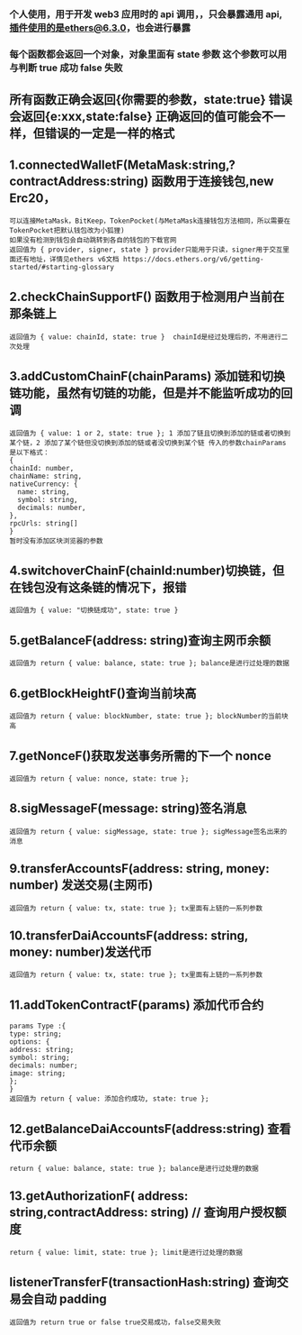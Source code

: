 ### 个人使用，用于开发 web3 应用时的 api 调用，，只会暴露通用 api, 插件使用的是ethers@6.3.0，也会进行暴露

### 每个函数都会返回一个对象，对象里面有 state 参数 这个参数可以用与判断 true 成功 false 失败

## 所有函数正确会返回{你需要的参数，state:true} 错误会返回{e:xxx,state:false} 正确返回的值可能会不一样，但错误的一定是一样的格式

## 1.connectedWalletF(MetaMask:string,?contractAddress:string) 函数用于连接钱包,new Erc20，

    可以连接MetaMask，BitKeep，TokenPocket(与MetaMask连接钱包方法相同，所以需要在TokenPocket把默认钱包改为小狐狸)
    如果没有检测到钱包会自动跳转到各自的钱包的下载官网
    返回值为 { provider, signer, state } provider只能用于只读，signer用于交互里面还有地址，详情见ethers v6文档 https://docs.ethers.org/v6/getting-started/#starting-glossary

## 2.checkChainSupportF() 函数用于检测用户当前在那条链上

    返回值为 { value: chainId, state: true }  chainId是经过处理后的，不用进行二次处理

## 3.addCustomChainF(chainParams) 添加链和切换链功能，虽然有切链的功能，但是并不能监听成功的回调

    返回值为 { value: 1 or 2, state: true }; 1 添加了链且切换到添加的链或者切换到某个链，2 添加了某个链但没切换到添加的链或者没切换到某个链 传入的参数chainParams是以下格式：
    {
    chainId: number,
    chainName: string,
    nativeCurrency: {
      name: string,
      symbol: string,
      decimals: number,
    },
    rpcUrls: string[]
    }
    暂时没有添加区块浏览器的参数

## 4.switchoverChainF(chainId:number)切换链，但在钱包没有这条链的情况下，报错

    返回值为 { value: "切换链成功", state: true }

## 5.getBalanceF(address: string)查询主网币余额

    返回值为 return { value: balance, state: true }; balance是进行过处理的数据

## 6.getBlockHeightF()查询当前块高

    返回值为 return { value: blockNumber, state: true }; blockNumber的当前块高

## 7.getNonceF()获取发送事务所需的下一个 nonce

    返回值为 return { value: nonce, state: true };

## 8.sigMessageF(message: string)签名消息

    返回值为 return { value: sigMessage, state: true }; sigMessage签名出来的消息

## 9.transferAccountsF(address: string, money: number) 发送交易(主网币)

    返回值为 return { value: tx, state: true }; tx里面有上链的一系列参数

## 10.transferDaiAccountsF(address: string, money: number)发送代币

    返回值为 return { value: tx, state: true }; tx里面有上链的一系列参数

## 11.addTokenContractF(params) 添加代币合约

    params Type :{
    type: string;
    options: {
    address: string;
    symbol: string;
    decimals: number;
    image: string;
    };
    }
    返回值为 return { value: 添加合约成功, state: true };

## 12.getBalanceDaiAccountsF(address:string) 查看代币余额

    return { value: balance, state: true }; balance是进行过处理的数据

## 13.getAuthorizationF( address: string,contractAddress: string) // 查询用户授权额度

    return { value: limit, state: true }; limit是进行过处理的数据

## listenerTransferF(transactionHash:string) 查询交易会自动 padding

    返回值为 return true or false true交易成功，false交易失败
